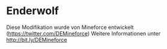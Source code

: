 # Enderwolf
Diese Modifikation wurde von Mineforce entwickelt (https://twitter.com/DEMineforce)
Weitere Informationen unter http://bit.ly/DEMineforce
